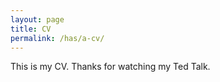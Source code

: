 ```yaml
---
layout: page
title: CV
permalink: /has/a-cv/
---
```


This is my CV. Thanks for watching my Ted Talk.